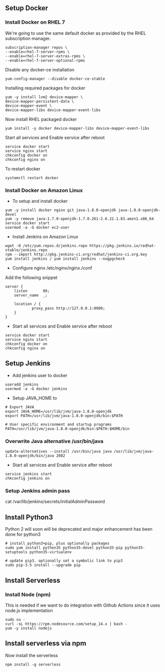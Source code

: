 ## Setup Docker

### Install Docker on RHEL 7
We're going to use the same default docker as provided by the RHEL subscription manager.
```
subscription-manager repos \
--enable=rhel-7-server-rpms \
--enable=rhel-7-server-extras-rpms \
--enable=rhel-7-server-optional-rpms
```

Disable any docker-ce installation
```
yum-config-manager --disable docker-ce-stable
```

Installing required packages for docker
```
yum -y install lvm2 device-mapper \
device-mapper-persistent-data \
device-mapper-event \
device-mapper-libs device-mapper-event-libs
```

Now install RHEL packaged docker
```
yum install -y docker device-mapper-libs device-mapper-event-libs
```

Start all services and Enable service after reboot
```
service docker start
service nginx start
chkconfig docker on
chkconfig nginx on
```

To restart docker
```
systemctl restart docker
```

### Install Docker on Amazon Linux

- To setup and install docker
```
yum -y install docker nginx git java-1.8.0-openjdk java-1.8.0-openjdk-devel
yum -y remove java-1.7.0-openjdk-1.7.0.261-2.6.22.1.83.amzn1.x86_64
service docker start
usermod -a -G docker ec2-user
```

- Install Jenkins on Amazon Linux

```
wget -O /etc/yum.repos.d/jenkins.repo https://pkg.jenkins.io/redhat-stable/jenkins.repo
rpm --import http://pkg.jenkins-ci.org/redhat/jenkins-ci.org.key
yum install jenkins / yum install jenkins --nogpgcheck
```

- Configure nginx /etc/nginx/nginx./conf

Add the following snippet

```
server {
    listen       80;
    server_name  _;

    location / {
            proxy_pass http://127.0.0.1:8080;
    }
}
```

- Start all services and Enable service after reboot

```
service docker start
service nginx start
chkconfig docker on
chkconfig nginx on
```

## Setup Jenkins

- Add jenkins user to docker

```
useradd jenkins
usermod -a -G docker jenkins
```

- Setup JAVA_HOME to 
```
# Export JAVA
export JAVA_HOME=/usr/lib/jvm/java-1.8.0-openjdk
export PATH=/usr/lib/jvm/java-1.8.0-openjdk/bin:$PATH

# User specific environment and startup programs
PATH=/usr/lib/jvm/java-1.8.0-openjdk/bin:$PATH:$HOME/bin
```

### Overwrite Java alternative /usr/bin/java
``
update-alternatives --install /usr/bin/java java /usr/lib/jvm/java-1.8.0-openjdk/bin/java 2082
``

- Start all services and Enable service after reboot

```
service jenkins start
chkconfig jenkins on
```

### Setup Jenkins admin pass
cat /var/lib/jenkins/secrets/initialAdminPassword

## Install Python3
Python 2 will soon will be deprecated and major enhancement has been done for python3

```
# install python3+pip, plus optionally packages
sudo yum install python35 python35-devel python35-pip python35-setuptools python35-virtualenv

# update pip3. optionally set a symbolic link to pip3
sudo pip-3.5 install --upgrade pip
```

## Install Serverless

### Install Node (npm)

This is needed if we want to do integration with Github Actions since it uses node.js implementation
```
sudo su -
curl -sL https://rpm.nodesource.com/setup_14.x | bash -
yum -y install nodejs
```

## Install serverless via npm

Now install the serverless
```
npm install -g serverless
```
